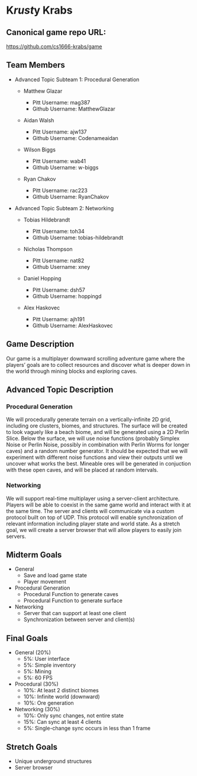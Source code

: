 # K*rust*y Krabs

## Canonical game repo URL:

https://github.com/cs1666-krabs/game

## Team Members

* Advanced Topic Subteam 1: Procedural Generation

	* Matthew Glazar
		* Pitt Username: mag387
		* Github Username: MatthewGlazar

	* Aidan Walsh
		* Pitt Username: ajw137
		* Github Username: Codenameaidan

	* Wilson Biggs
		* Pitt Username: wab41
		* Github Username: w-biggs

	* Ryan Chakov
		* Pitt Username: rac223
		* Github Username: RyanChakov

* Advanced Topic Subteam 2: Networking

	* Tobias Hildebrandt
		* Pitt Username: toh34
		* Github Username: tobias-hildebrandt

	* Nicholas Thompson
		* Pitt Username: nat82
		* Github Username: xney

	* Daniel Hopping
		* Pitt Username: dsh57
		* Github Username: hoppingd

	* Alex Haskovec
		* Pitt Username: ajh191
		* Github Username: AlexHaskovec

## Game Description

Our game is a multiplayer downward scrolling adventure game where the players’ goals are to collect resources and discover what is deeper down in the world through mining blocks and exploring caves.

## Advanced Topic Description

### Procedural Generation

We will procedurally generate terrain on a vertically-infinite 2D grid, including ore clusters, biomes, and structures.  The surface will be created to look vaguely like a beach biome, and will be generated using a 2D Perlin Slice.  Below the surface, we will use noise functions (probably Simplex Noise or Perlin Noise, possibly in combination with Perlin Worms for longer caves) and a random number generator.  It should be expected that we will experiment with different noise functions and view their outputs until we uncover what works the best.  Mineable ores will be generated in conjuction with these open caves, and will be placed at random intervals.

### Networking

We will support real-time multiplayer using a server-client architecture. Players will be able to coexist in the same game world and interact with it at the same time. The server and clients will communicate via a custom protocol built on top of UDP. This protocol will enable synchronization of relevant information including player state and world state. As a stretch goal, we will create a server browser that will allow players to easily join servers.

## Midterm Goals

* General
	* Save and load game state
	* Player movement
* Procedural Generation
	* Procedural Function to generate caves
	* Procedural Function to generate surface
* Networking
	* Server that can support at least one client
	* Synchronization between server and client(s)

## Final Goals

* General (20%)
	* 5%: User interface
	* 5%: Simple inventory
	* 5%: Mining
	* 5%: 60 FPS
* Procedural (30%)
	* 10%: At least 2 distinct biomes
	* 10%: Infinite world (downward)
	* 10%: Ore generation
* Networking (30%)
	* 10%: Only sync changes, not entire state
	* 15%: Can sync at least 4 clients
	* 5%: Single-change sync occurs in less than 1 frame

## Stretch Goals

* Unique underground structures
* Server browser
